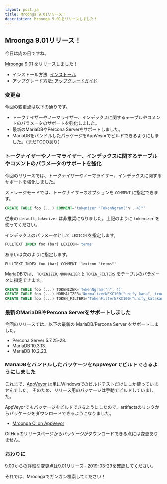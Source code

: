 ```yaml
---
layout: post.ja
title: Mroonga 9.01リリース！
description: Mroonga 9.01をリリースしました！
---
```


## Mroonga 9.01リリース！

今日は肉の日ですね。

[Mroonga 9.01](/ja/docs/news.html#release-9-01) をリリースしました！

* インストール方法: [インストール](/ja/docs/install.html)
* アップグレード方法: [アップグレードガイド](/ja/docs/upgrade.html)

### 変更点

今回の変更点は以下の通りです。

  * トークナイザーやノーマライザー、インデックスに関するテーブルやコメントのパラメータのサポートを強化しました。
  * 最新のMariaDBやPercona Serverをサポートしました。
  * MariaDBをバンドルしたパッケージをAppVeyorでビルドできるようにしました。（まだTODOあり）

### トークナイザーやノーマライザー、インデックスに関するテーブルやコメントのパラメータのサポートを強化

今回のリリースでは、トークナイザーやノーマライザー、インデックスに関するサポートを強化しました。

ストレージモードでは、トークナイザーのオプションを `COMMENT` に指定できます。

```sql
CREATE TABLE foo (...) COMMENT='tokenizer "TokenNgram('n', 4)"'
```

従来の `default_tokenizer` は非推奨になりました。上記のように `tokenizer` を使ってください。

インデックスのパラメータとして `LEXICON` を指定します。

```sql
FULLTEXT INDEX foo (bar) LEXICON='terms'
```

あるいは次のように指定します。

```
FULLTEXT INDEX foo (bar) COMMENT 'lexicon "terms"'
```

MariaDBでは、 `TOKENIZER`, `NORMALIER` と `TOKEN_FILTERS` をテーブルのパラメータに指定できます。

```sql
CREATE TABLE foo (...) TOKENIZER='TokenNgram("n", 4)'
CREATE TABLE foo (...) NORMALIZER='NormalizerNFKC100("unify_kana", true)'
CREATE TABLE foo (...) TOKEN_FILTERS='TokenFilterNFKC100("unify_katakana_v_sounds", true)'
```


### 最新のMariaDBやPercona Serverをサポートしました

今回のリリースでは、以下の最新の MariaDB/Percona Server をサポートしました。

* Percona Server 5.7.25-28.
* MariaDB 10.3.13.
* MariaDB 10.2.23.

### MariaDBをバンドルしたパッケージをAppVeyorでビルドできるようにしました

これまで、[AppVeyor](https://www.appveyor.com/) は単にWindowsでのビルドテストだけにしか使っていませんでした。
そのため、リリース用のパッケージは手動でビルドしていました。

AppVeyorでもパッケージをビルドできるようにしたので、artifactsのリンクからパッケージをダウンロードできるようになりました。

* [Mroonga CI on AppVeyor](https://ci.appveyor.com/project/groonga/mroonga)

GitHubのリリースページからパッケージがダウンロードできる点には変更ありません。

### おわりに

9.00からの詳細な変更点は[9.01リリース - 2019-03-29](/ja/docs/news.html#release-9-01)を確認してください。

それでは、Mroongaでガンガン検索してください！
